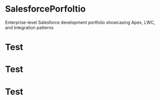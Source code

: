 # SalesforcePorfoltio
Enterprise-level Salesforce development portfolio showcasing Apex, LWC, and Integration patterns


# Test
# Test
# Test


